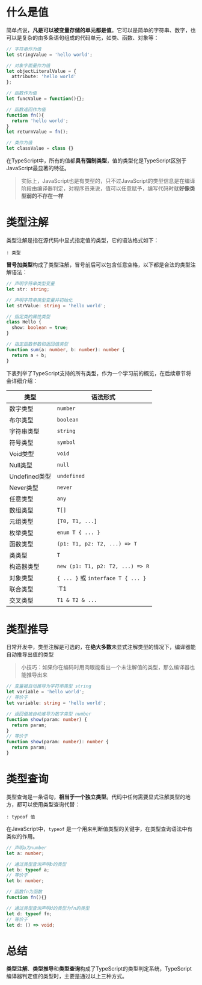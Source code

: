 # 什么是值

简单点说，**凡是可以被变量存储的单元都是值**。它可以是简单的字符串、数字，也可以是复杂的由多条语句组成的代码单元，如类、函数、对象等：

```typescript
// 字符串作为值
let stringValue = 'hello world';

// 对象字面量作为值
let objectLiteralValue = {
  attribute: 'hello world'
};

// 函数作为值
let funcValue = function(){};

// 函数返回作为值
function fn(){
  return 'hello world';
}
let returnValue = fn();

// 类作为值
let classValue = class {}
```

在TypeScript中，所有的值都**具有强制类型**，值的类型化是TypeScript区别于JavaScript最显著的特征。

> 实际上，JavaScript也是有类型的，只不过JavaScript的类型信息是在编译阶段由编译器判定，对程序员来说，值可以任意赋予，编写代码时就**好像类型弱的不存在一样**


# 类型注解

类型注解是指在源代码中显式指定值的类型，它的语法格式如下：

```
: 类型
```

**冒号加类型**构成了类型注解，冒号前后可以包含任意空格，以下都是合法的类型注解语法：

```typescript
// 声明字符串类型变量
let str: string;

// 声明字符串类型变量并初始化
let strValue: string = 'hello world';

// 指定类的属性类型
class Hello {
  show: boolean = true;
}

// 指定函数参数和返回值类型
function sum(a: number, b: number): number {
  return a + b;
}
```

下表列举了TypeScript支持的所有类型，作为一个学习前的概览，在后续章节将会详细介绍：

类型|语法形式 
-|-
数字类型 | `number`
布尔类型 | `boolean`
字符串类型 | `string`
符号类型 | `symbol`
Void类型 | `void`
Null类型 | `null`
Undefined类型 | `undefined`
Never类型 | `never`
任意类型 | `any`
数组类型 | `T[]`
元组类型 | `[T0, T1, ...]`
枚举类型 | `enum T { ... }`
函数类型 | `(p1: T1, p2: T2, ...) => T`
类类型 | `T`
构造器类型 | `new (p1: T1, p2: T2, ...) => R`
对象类型 | `{ ... }` 或 `interface T { ... }`
联合类型 | `T1 | T2 | ...`
交叉类型 | `T1 & T2 & ...`


# 类型推导

日常开发中，类型注解是可选的，在**绝大多数**未显式注解类型的情况下，编译器能自动推导出值的类型

> 小技巧：如果你在编码时用肉眼能看出一个未注解值的类型，那么编译器也能推导出来

```typescript
// 变量被自动推导为字符串类型 string
let variable = 'hello world';
// 等价于
let variable: string = 'hello world';

// 返回值被自动推导为数字类型 number
function show(param: number) {
  return param;
}
// 等价于
function show(param: number): number {
  return param;
}
```

# 类型查询

类型查询是一条语句，**相当于一个独立类型**。代码中任何需要显式注解类型的地方，都可以使用类型查询代替：

```
: typeof 值
```

在JavaScript中，`typeof` 是一个用来判断值类型的关键字，在类型查询语法中有类似的作用。

```typescript
// 声明a为number
let a: number;

// 通过类型查询声明b的类型
let b: typeof a;
// 等价于
let b: number;

// 函数fn为函数
function fn(){}

// 通过类型查询声明d的类型为fn的类型
let d: typeof fn;
// 等价于
let d: () => void;
```

# 总结

**类型注解**、**类型推导**和**类型查询**构成了TypeScript的类型判定系统，TypeScript编译器判定值的类型时，主要是通过以上三种方式。